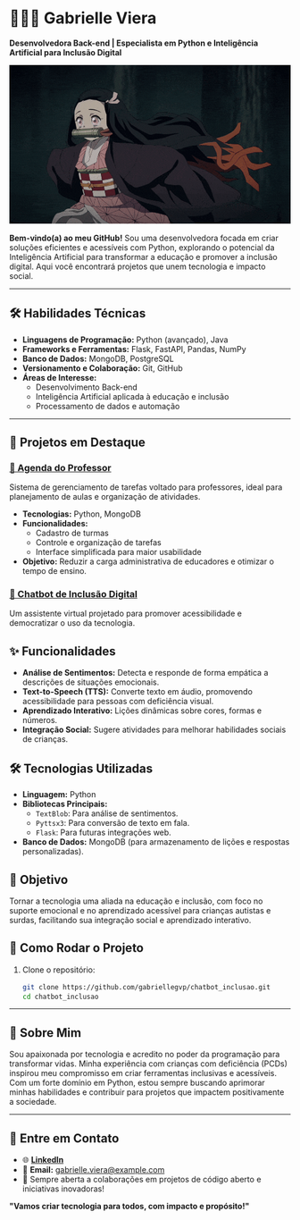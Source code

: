 # 👩🏻‍💻 **Gabrielle Viera**  

**Desenvolvedora Back-end | Especialista em Python e Inteligência Artificial para Inclusão Digital**  

![Descrição do GIF](https://raw.githubusercontent.com/gabriellegvp/gabriellegvp/main/nezuko-gif-5.gif)

**Bem-vindo(a) ao meu GitHub!** Sou uma desenvolvedora focada em criar soluções eficientes e acessíveis com Python, explorando o potencial da Inteligência Artificial para transformar a educação e promover a inclusão digital. Aqui você encontrará projetos que unem tecnologia e impacto social.  

---

## 🛠️ **Habilidades Técnicas**

- **Linguagens de Programação:** Python (avançado), Java  
- **Frameworks e Ferramentas:** Flask, FastAPI, Pandas, NumPy  
- **Banco de Dados:** MongoDB, PostgreSQL  
- **Versionamento e Colaboração:** Git, GitHub  
- **Áreas de Interesse:**  
  - Desenvolvimento Back-end  
  - Inteligência Artificial aplicada à educação e inclusão  
  - Processamento de dados e automação  

---

## 🚀 **Projetos em Destaque**

### [📘 Agenda do Professor](https://github.com/gabriellegvp/agenda_professor)  
Sistema de gerenciamento de tarefas voltado para professores, ideal para planejamento de aulas e organização de atividades.  
- **Tecnologias:** Python, MongoDB  
- **Funcionalidades:**  
  - Cadastro de turmas  
  - Controle e organização de tarefas  
  - Interface simplificada para maior usabilidade  
- **Objetivo:** Reduzir a carga administrativa de educadores e otimizar o tempo de ensino.  

### [🤖 Chatbot de Inclusão Digital](https://github.com/gabriellegvp/chatbot_inclusao)  

Um assistente virtual projetado para promover acessibilidade e democratizar o uso da tecnologia.  

## ✨ Funcionalidades  

- **Análise de Sentimentos:** Detecta e responde de forma empática a descrições de situações emocionais.  
- **Text-to-Speech (TTS):** Converte texto em áudio, promovendo acessibilidade para pessoas com deficiência visual.  
- **Aprendizado Interativo:** Lições dinâmicas sobre cores, formas e números.  
- **Integração Social:** Sugere atividades para melhorar habilidades sociais de crianças.  

## 🛠️ Tecnologias Utilizadas  

- **Linguagem:** Python  
- **Bibliotecas Principais:**  
  - `TextBlob`: Para análise de sentimentos.  
  - `Pyttsx3`: Para conversão de texto em fala.  
  - `Flask`: Para futuras integrações web.  
- **Banco de Dados:** MongoDB (para armazenamento de lições e respostas personalizadas).  

## 🚀 Objetivo  

Tornar a tecnologia uma aliada na educação e inclusão, com foco no suporte emocional e no aprendizado acessível para crianças autistas e surdas, facilitando sua integração social e aprendizado interativo.  

## 📌 Como Rodar o Projeto  

1. Clone o repositório:  
   ```bash
   git clone https://github.com/gabriellegvp/chatbot_inclusao.git
   cd chatbot_inclusao

---

## 🌟 **Sobre Mim**

Sou apaixonada por tecnologia e acredito no poder da programação para transformar vidas. Minha experiência com crianças com deficiência (PCDs) inspirou meu compromisso em criar ferramentas inclusivas e acessíveis. Com um forte domínio em Python, estou sempre buscando aprimorar minhas habilidades e contribuir para projetos que impactem positivamente a sociedade.  

---

## 📩 **Entre em Contato**  

- 🌐 **[LinkedIn](https://www.linkedin.com/in/gabrielle-vieira-porto/)**  
- 📧 **Email:** gabrielle.viera@example.com  
- 💬 Sempre aberta a colaborações em projetos de código aberto e iniciativas inovadoras!  

**"Vamos criar tecnologia para todos, com impacto e propósito!"**
